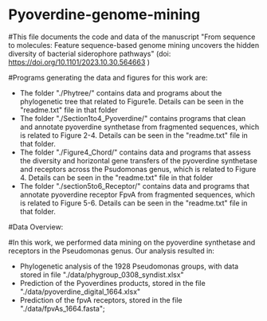 # Pyoverdine-genome-mining

#This file documents the code and data of the manuscript "From sequence to molecules: Feature sequence-based genome mining uncovers the hidden diversity of bacterial siderophore pathways" (doi: https://doi.org/10.1101/2023.10.30.564663 )

#Programs generating the data and figures for this work are:
- The folder "./Phytree/" contains data and programs about the phylogenetic tree that related to Figure1e. Details can be seen in the "readme.txt" file in that folder
- The folder "./Section1to4_Pyoverdine/" contains programs that clean and annotate pyoverdine synthetase from fragmented sequences, which is related to Figure 2-4. Details can be seen in the "readme.txt" file in that folder. 
- The folder "./Figure4_Chord/" contains data and programs that assess the diversity and horizontal gene transfers of the pyoverdine synthetase and receptors across the Psudomonas genus, which is related to Figure 4. Details can be seen in the "readme.txt" file in that folder
- The folder "./section5to6_Receptor/" contains data and programs that annotate pyoverdine receptor FpvA from fragmented sequences, which is related to Figure 5-6. Details can be seen in the "readme.txt" file in that folder.

#Data Overview: 

#In this work, we performed data mining on the pyoverdine synthetase and receptors in the Pseudomonas genus. Our analysis resulted in:
- Phylogenetic analysis of the 1928 Pseudomonas groups, with data stored in file "./data/phygroup_0308_syndist.xlsx"
- Prediction of the Pyoverdines products, stored in the file "./data/pyoverdine_digital_1664.xlsx"
- Prediction of the fpvA receptors, stored in the file "./data/fpvAs_1664.fasta";
